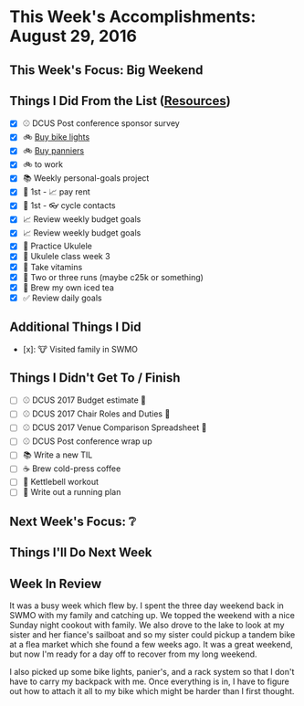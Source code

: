 # This Week's Accomplishments: August 29, 2016

## This Week's Focus: Big Weekend

## Things I Did From the List ([Resources](resources.md))

- [x] :baseball: DCUS Post conference sponsor survey
- [x] :bike: [Buy bike lights](http://thesweethome.com/reviews/best-commuter-bike-lights/)
- [x] :bike: [Buy panniers](http://thesweethome.com/reviews/best-commuter-bike-lights/)
- [x] :bike: to work
- [x] :books: Weekly personal-goals project
- [x] :calendar: 1st - :chart_with_upwards_trend: pay rent
- [x] :calendar: 1st - :eyeglasses: cycle contacts
- [x] :chart_with_upwards_trend: Review weekly budget goals
- [x] :chart_with_upwards_trend: Review weekly budget goals
- [x] :guitar: Practice Ukulele
- [x] :guitar: Ukulele class week 3
- [x] :muscle: Take vitamins
- [x] :running: Two or three runs (maybe c25k or something)
- [x] :tea: Brew my own iced tea
- [x] :white_check_mark: Review daily goals

## Additional Things I Did

- [x]: :cow: Visited family in SWMO

## Things I Didn't Get To / Finish

- [ ] :baseball: DCUS 2017 Budget estimate :construction:
- [ ] :baseball: DCUS 2017 Chair Roles and Duties :construction:
- [ ] :baseball: DCUS 2017 Venue Comparison Spreadsheet :construction:
- [ ] :baseball: DCUS Post conference wrap up
- [ ] :books: Write a new TIL
- [ ] :coffee: Brew cold-press coffee
- [ ] :muscle: Kettlebell workout
- [ ] :running: Write out a running plan

## Next Week's Focus: :grey_question:

## Things I'll Do Next Week

## Week In Review

It was a busy week which flew by. I spent the three day weekend back in SWMO with my family and catching up. We topped the weekend with a nice Sunday night cookout with family. We also drove to the lake to look at my sister and her fiance's sailboat and so my sister could pickup a tandem bike at a flea market which she found a few weeks ago. It was a great weekend, but now I'm ready for a day off to recover from my long weekend.

I also picked up some bike lights, panier's, and a rack system so that I don't have to carry my backpack with me. Once everything is in, I have to figure out how to attach it all to my bike which might be harder than I first thought.
